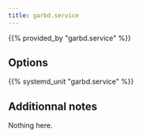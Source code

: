 ```yaml
---
title: garbd.service
---
```


{{% provided_by "garbd.service" %}}

## Options

{{% systemd_unit "garbd.service" %}}

## Additionnal notes

Nothing here.